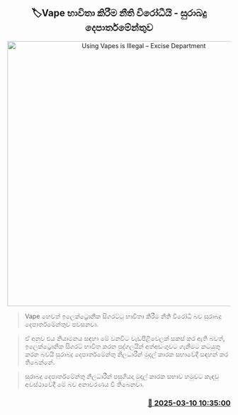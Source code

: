 <p align='center'><b><h2 align='center' title='Using Vapes is Illegal – Excise Department'>🏷Vape භාවිතා කිරීම නීති විරෝධීයි - සුරාබදු දෙපාර්තමේන්තුව</h2></b></p>
<p align='center'><img src='https://helakuru.sgp1.cdn.digitaloceanspaces.com/esana/images/lib/Vape-q.jpg' width='600' alt='Using Vapes is Illegal – Excise Department'></p>

> Vape හෙවත් ඉලෙක්ට්‍රොනික සිගරට්ටු භාවිතා කිරීම නීති විරෝධී බව සුරාබදු දෙපාර්තමේන්තුව පවසනවා.

> ඒ අනුව එය නියාමනය සඳහා මේ වනවිට වැඩපිළිවෙලක් සකස් කර ඇති බවත්, ඉලෙක්ට්‍රොනික සිගරට් භාවිත කරන පුද්ගලයින් අත්අඩංගුවට ගැනීමට කටයුතු කරන බවයි සුරාබදු දෙපාර්තමේන්තු නිලධාරීන් මුදල් කාරක සභාවේදී සඳහන් කර තිබෙන්නේ.

> සුරාබදු දෙපාර්තමේන්තු නිලධාරීන් පසුගියදා මුදල් කාරක සභාව හමුවට කැඳවු අවස්ථාවේදී මේ බව අනාවරණය වී තිබෙනවා.



<h3 align='right'><a href='https://www.helakuru.lk/esana/p/108186/'>📅 2025-03-10 10:35:00</a></h3>
